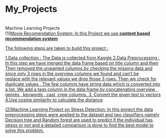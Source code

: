 # My_Projects
<br>
Machine Learning Projects

<br>
(1)<u>Movie Recomendation System<u/>:
In this  Project we use <b>content based recommendation system</b>

The following steps are taken to build this project :

1.Data collection : The Data is collected from Kaggle 
2.Data Preprocessing :  	
  	In this step we have merged the data frame based on title column and then 
	  Then removed the unwanted columns by checking the missing data and since only 3 rows in the overview columns we found and can’t be        
	  replace with the relevant values we drop those 3 rows. 
    Then we check for duplicate values .
	  The few columns have string data which is converted into a list.
	  We add a tags column in the data frame by concatenating  overview , genres , keywords , cast, crew 	columns.
3. Convert the given text to vectors 
4.Use cosine similarity to calculate the distance
<br>

(2)<u>Machine Learning Project on Stress Detection<u/>:
In this project the data preprocessing steps were applied to the dataset and two classifiers namely Decision tree and Random forest are used to predict if the individual has stress or not and a detailed comparison is done to find the best model to solve this problem.
